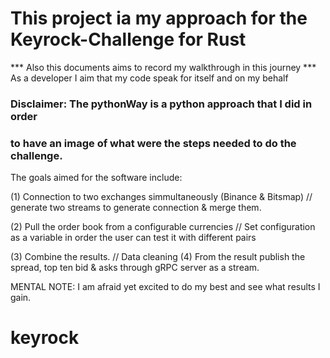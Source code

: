 # This project ia my approach for the Keyrock-Challenge for Rust
*** Also this documents aims to record my walkthrough in this journey
*** As a developer I aim that my code speak for itself and on my behalf

### Disclaimer: The pythonWay is a python approach that I did in order
### to have an image of what were the steps needed to do the challenge.

The goals aimed for the software include:

 (1) Connection to two exchanges simmultaneously (Binance & Bitsmap)
// generate two streams to generate connection & merge them.

 (2) Pull the order book from a configurable currencies
// Set configuration as a variable in order the user can test it with different pairs

 (3) Combine the results.
// Data cleaning
 (4) From the result publish the spread, top ten bid & asks through gRPC server as a stream.


MENTAL NOTE: I am afraid yet excited to do my best and see what results I gain.
# keyrock
